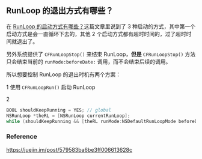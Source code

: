## RunLoop 的退出方式有哪些？

在 [RunLoop 的启动方式有哪些？](run.md)这篇文章里说到了 3 种启动的方式，其中第一个启动方式是会一直循环下去的，其他 2 个启动方式都有超时时间的，过了超时时间就退出了。

另外系统提供了 `CFRunLoopStop()` 来结束 RunLoop，**但是** `CFRunLoopStop()` 方法只会结束当前的 `runMode:beforeDate:` 调用，而不会结束后续的调用。

所以想要控制 RunLoop 的退出时机有两个方案：

1 使用 `CFRunLoopRun()` 启动 RunLoop

2

```swift
BOOL shouldKeepRunning = YES; // global
NSRunLoop *theRL = [NSRunLoop currentRunLoop];
while (shouldKeepRunning && [theRL runMode:NSDefaultRunLoopMode beforeDate:[NSDate distantFuture]]);
```



### Reference

https://juejin.im/post/579583ba6be3ff006613628c
